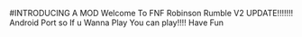 #INTRODUCING A MOD
Welcome To FNF Robinson Rumble V2 UPDATE!!!!!!!
Android Port so If u Wanna Play You can play!!!! Have Fun

